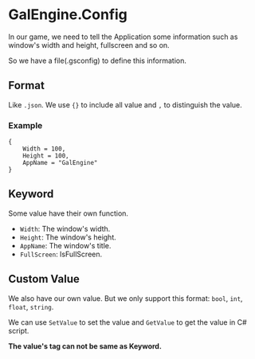 # GalEngine.Config

In our game, we need to tell the Application some information such as window's width and height, fullscreen and so on.

So we have a file(.gsconfig) to define this information.

## Format

Like `.json`. We use `{}` to include all value and `,` to distinguish the value.

### Example 

```Config
{
    Width = 100,
    Height = 100,
    AppName = "GalEngine"
}
```

## Keyword

Some value have their own function.

- `Width`: The window's width.
- `Height`: The window's height.
- `AppName`: The window's title.
- `FullScreen`: IsFullScreen.

## Custom Value

We also have our own value.
But we only support this format: `bool`, `int`, `float`, `string`.

We can use `SetValue` to set the value and `GetValue` to get the value in C# script.

**The value's tag can not be same as Keyword.** 